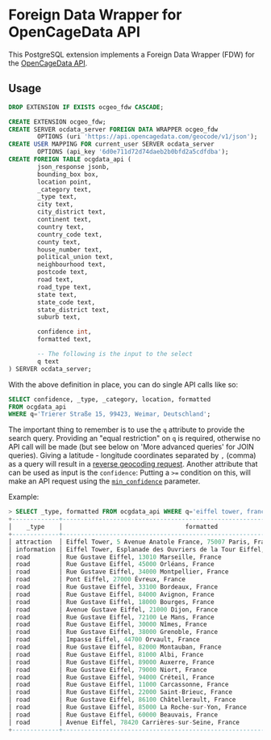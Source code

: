 # Foreign Data Wrapper for OpenCageData API

This PostgreSQL extension implements a Foreign Data Wrapper (FDW) for the
[OpenCageData API](https://opencagedata.com/api).

## Usage

```sql
DROP EXTENSION IF EXISTS ocgeo_fdw CASCADE;

CREATE EXTENSION ocgeo_fdw;
CREATE SERVER ocdata_server FOREIGN DATA WRAPPER ocgeo_fdw 
        OPTIONS (uri 'https://api.opencagedata.com/geocode/v1/json');
CREATE USER MAPPING FOR current_user SERVER ocdata_server 
        OPTIONS (api_key '6d0e711d72d74daeb2b0bfd2a5cdfdba');
CREATE FOREIGN TABLE ocgdata_api (
        json_response jsonb,
        bounding_box box,
        location point,
        _category text,
        _type text,
        city text,
        city_district text,
        continent text,
        country text,
        country_code text,
        county text,
        house_number text,
        political_union text,
        neighbourhood text,
        postcode text,
        road text,
        road_type text,
        state text,
        state_code text,
        state_district text,
        suburb text,

        confidence int,
        formatted text,

        -- The following is the input to the select 
        q text
) SERVER ocdata_server;
```


With the above definition in place, you can do single API calls like so:
```sql
SELECT confidence, _type, _category, location, formatted
FROM ocgdata_api
WHERE q='Trierer Straße 15, 99423, Weimar, Deutschland';
```

The important thing to remember is to use the `q` attribute to provide the search query.
Providing an "equal restriction" on `q` is required, otherwise no API call will be made
(but see below on 'More advanced queries' for JOIN queries). Giving a latitude - longitude
coordinates separated by `,` (comma) as a query will result in a
[reverse geocoding request](https://opencagedata.com/api#reverse-resp). Another attribute
that can be used as input is the `confidence`: Putting a `>=` condition on this, will make an API
request using the [`min_confidence`](https://opencagedata.com/api#confidence) parameter.

Example:
```sql
> SELECT _type, formatted FROM ocgdata_api WHERE q='eiffel tower, france' AND confidence>=5;
+-------------+-----------------------------------------------------------------------------+
│    _type    │                                  formatted                                  │
+-------------+-----------------------------------------------------------------------------+
│ attraction  │ Eiffel Tower, 5 Avenue Anatole France, 75007 Paris, France                  │
│ information │ Eiffel Tower, Esplanade des Ouvriers de la Tour Eiffel, 75007 Paris, France │
│ road        │ Rue Gustave Eiffel, 13010 Marseille, France                                 │
│ road        │ Rue Gustave Eiffel, 45000 Orléans, France                                   │
│ road        │ Rue Gustave Eiffel, 34000 Montpellier, France                               │
│ road        │ Pont Eiffel, 27000 Évreux, France                                           │
│ road        │ Rue Gustave Eiffel, 33100 Bordeaux, France                                  │
│ road        │ Rue Gustave Eiffel, 84000 Avignon, France                                   │
│ road        │ Rue Gustave Eiffel, 18000 Bourges, France                                   │
│ road        │ Avenue Gustave Eiffel, 21000 Dijon, France                                  │
│ road        │ Rue Gustave Eiffel, 72100 Le Mans, France                                   │
│ road        │ Rue Gustave Eiffel, 30000 Nîmes, France                                     │
│ road        │ Rue Gustave Eiffel, 38000 Grenoble, France                                  │
│ road        │ Impasse Eiffel, 44700 Orvault, France                                       │
│ road        │ Rue Gustave Eiffel, 82000 Montauban, France                                 │
│ road        │ Rue Gustave Eiffel, 81000 Albi, France                                      │
│ road        │ Rue Gustave Eiffel, 89000 Auxerre, France                                   │
│ road        │ Rue Gustave Eiffel, 79000 Niort, France                                     │
│ road        │ Rue Gustave Eiffel, 94000 Créteil, France                                   │
│ road        │ Rue Gustave Eiffel, 11000 Carcassonne, France                               │
│ road        │ Rue Gustave Eiffel, 22000 Saint-Brieuc, France                              │
│ road        │ Rue Gustave Eiffel, 86100 Châtellerault, France                             │
│ road        │ Rue Gustave Eiffel, 85000 La Roche-sur-Yon, France                          │
│ road        │ Rue Gustave Eiffel, 60000 Beauvais, France                                  │
│ road        │ Avenue Eiffel, 78420 Carrières-sur-Seine, France                            │
+-------------+-----------------------------------------------------------------------------+
```

